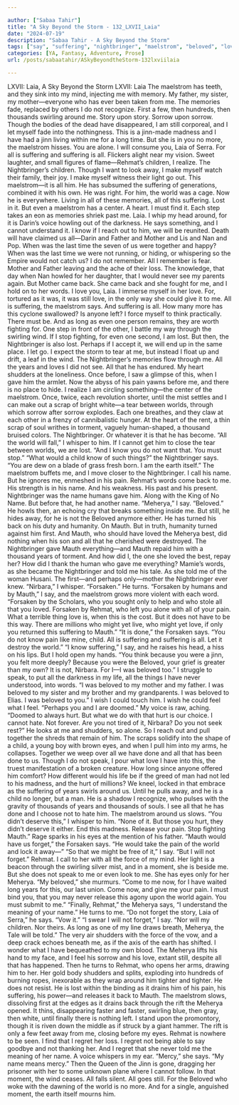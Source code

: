 ```yaml
---

author: ["Sabaa Tahir"]
title: "A Sky Beyond the Storm - 132_LXVII_Laia"
date: "2024-07-19"
description: "Sabaa Tahir - A Sky Beyond the Storm"
tags: ["say", "suffering", "nightbringer", "maelstrom", "beloved", "love", "pain", "child", "world", "u", "name", "meherya", "mauth", "laia", "would", "back", "one", "rehmat", "memory", "father", "thousand", "around", "sorrow", "still", "long"]
categories: [YA, Fantasy, Adventure, Prose]
url: /posts/sabaatahir/ASkyBeyondtheStorm-132lxviilaia

---
```



LXVII: Laia, A Sky Beyond the Storm
LXVII: Laia
The maelstrom has teeth, and they sink into my mind, injecting me with memory. My father, my sister, my mother—everyone who has ever been taken from me.
The memories fade, replaced by others I do not recognize. First a few, then hundreds, then thousands swirling around me. Story upon story. Sorrow upon sorrow.
Though the bodies of the dead have disappeared, I am still corporeal, and I let myself fade into the nothingness. This is a jinn-made madness and I have had a jinn living within me for a long time.
But she is in you no more, the maelstrom hisses. You are alone. I will consume you, Laia of Serra. For all is suffering and suffering is all.
Flickers alight near my vision. Sweet laughter, and small figures of flame—Rehmat’s children, I realize. The Nightbringer’s children. Though I want to look away, I make myself watch their family, their joy. I make myself witness their light go out.
This maelstrom—it is all him. He has subsumed the suffering of generations, combined it with his own. He was right. For him, the world was a cage. Now he is everywhere. Living in all of these memories, all of this suffering. Lost in it.
But even a maelstrom has a center. A heart. I must find it.
Each step takes an eon as memories shriek past me. Laia. I whip my head around, for it is Darin’s voice howling out of the darkness. He says something, and I cannot understand it. I know if I reach out to him, we will be reunited. Death will have claimed us all—Darin and Father and Mother and Lis and Nan and Pop. When was the last time the seven of us were together and happy?
When was the last time we were not running, or hiding, or whispering so the Empire would not catch us? I do not remember. All I remember is fear. Mother and Father leaving and the ache of their loss. The knowledge, that day when Nan howled for her daughter, that I would never see my parents again.
But Mother came back. She came back and she fought for me, and I hold on to her words. I love you, Laia. I immerse myself in her love. For, tortured as it was, it was still love, in the only way she could give it to me.
All is suffering, the maelstrom says. And suffering is all.
How many more has this cyclone swallowed? Is anyone left? I force myself to think practically. There must be. And as long as even one person remains, they are worth fighting for.
One step in front of the other, I battle my way through the swirling wind. If I stop fighting, for even one second, I am lost.
But then, the Nightbringer is also lost. Perhaps if I accept it, we will end up in the same place.
I let go.
I expect the storm to tear at me, but instead I float up and drift, a leaf in the wind. The Nightbringer’s memories flow through me. All the years and loves I did not see. All that he has endured. My heart shudders at the loneliness. Once before, I saw a glimpse of this, when I gave him the armlet. Now the abyss of his pain yawns before me, and there is no place to hide.
I realize I am circling something—the center of the maelstrom. Once, twice, each revolution shorter, until the mist settles and I can make out a scrap of bright white—a tear between worlds, through which sorrow after sorrow explodes. Each one breathes, and they claw at each other in a frenzy of cannibalistic hunger.
At the heart of the rent, a thin scrap of soul writhes in torment, vaguely human-shaped, a thousand bruised colors.
The Nightbringer. Or whatever it is that he has become.
“All the world will fall,” I whisper to him. If I cannot get him to close the tear between worlds, we are lost. “And I know you do not want that. You must stop.”
“What would a child know of such things?” the Nightbringer says. “You are dew on a blade of grass fresh born. I am the earth itself.”
The maelstrom buffets me, and I move closer to the Nightbringer. I call his name. But he ignores me, enmeshed in his pain. Rehmat’s words come back to me.
His strength is in his name. And his weakness. His past and his present.
Nightbringer was the name humans gave him. Along with the King of No Name. But before that, he had another name.
“Meherya,” I say. “Beloved.”
He howls then, an echoing cry that breaks something inside me. But still, he hides away, for he is not the Beloved anymore either. He has turned his back on his duty and humanity. On Mauth.
But in truth, humanity turned against him first. And Mauth, who should have loved the Meherya best, did nothing when his son and all that he cherished were destroyed. The Nightbringer gave Mauth everything—and Mauth repaid him with a thousand years of torment.
And how did I, the one she loved the best, repay her? How did I thank the human who gave me everything?
Mamie’s words, as she became the Nightbringer and told me his tale. As she told me of the woman Husani. The first—and perhaps only—mother the Nightbringer ever knew.
“Nirbara,” I whisper. “Forsaken.”
He turns.
“Forsaken by humans and by Mauth,” I say, and the maelstrom grows more violent with each word. “Forsaken by the Scholars, who you sought only to help and who stole all that you loved. Forsaken by Rehmat, who left you alone with all of your pain. What a terrible thing love is, when this is the cost. But it does not have to be this way. There are millions who might yet live, who might yet love, if only you returned this suffering to Mauth.”
“It is done,” the Forsaken says. “You do not know pain like mine, child. All is suffering and suffering is all. Let it destroy the world.”
“I know suffering,” I say, and he raises his head, a hiss on his lips. But I hold open my hands. “You think because you were a jinn, you felt more deeply? Because you were the Beloved, your grief is greater than my own? It is not, Nirbara. For I—I was beloved too.”
I struggle to speak, to put all the darkness in my life, all the things I have never understood, into words. “I was beloved to my mother and my father. I was beloved to my sister and my brother and my grandparents. I was beloved to Elias. I was beloved to you.”
I wish I could touch him. I wish he could feel what I feel.
“Perhaps you and I are doomed.” My voice is raw, aching. “Doomed to always hurt. But what we do with that hurt is our choice. I cannot hate. Not forever. Are you not tired of it, Nirbara? Do you not seek rest?”
He looks at me and shudders, so alone. So I reach out and pull together the shreds that remain of him. The scraps solidify into the shape of a child, a young boy with brown eyes, and when I pull him into my arms, he collapses. Together we weep over all we have done and all that has been done to us. Though I do not speak, I pour what love I have into this, the truest manifestation of a broken creature.
How long since anyone offered him comfort? How different would his life be if the greed of man had not led to his madness, and the hurt of millions?
We kneel, locked in that embrace as the suffering of years swirls around us. Until he pulls away, and he is a child no longer, but a man. He is a shadow I recognize, who pulses with the gravity of thousands of years and thousands of souls. I see all that he has done and I choose not to hate him.
The maelstrom around us slows.
“You didn’t deserve this,” I whisper to him. “None of it. But those you hurt, they didn’t deserve it either. End this madness. Release your pain. Stop fighting Mauth.”
Rage sparks in his eyes at the mention of his father. “Mauth would have us forget,” the Forsaken says. “He would take the pain of the world and lock it away—”
“So that we might be free of it,” I say. “But I will not forget.”
Rehmat. I call to her with all the force of my mind. Her light is a beacon through the swirling silver mist, and in a moment, she is beside me.
But she does not speak to me or even look to me. She has eyes only for her Meherya.
“My beloved,” she murmurs. “Come to me now, for I have waited long years for this, our last union. Come now, and give me your pain. I must bind you, that you may never release this agony upon the world again. You must submit to me.”
“Finally, Rehmat,” the Meherya says, “I understand the meaning of your name.” He turns to me. “Do not forget the story, Laia of Serra,” he says. “Vow it.”
“I swear I will not forget,” I say. “Nor will my children. Nor theirs. As long as one of my line draws breath, Meherya, the Tale will be told.”
The very air shudders with the force of the vow, and a deep crack echoes beneath me, as if the axis of the earth has shifted. I wonder what I have bequeathed to my own blood.
The Meherya lifts his hand to my face, and I feel his sorrow and his love, extant still, despite all that has happened.
Then he turns to Rehmat, who opens her arms, drawing him to her. Her gold body shudders and splits, exploding into hundreds of burning ropes, inexorable as they wrap around him tighter and tighter. He does not resist. He is lost within the binding as it drains him of his pain, his suffering, his power—and releases it back to Mauth.
The maelstrom slows, dissolving first at the edges as it drains back through the rift the Meherya opened. It thins, disappearing faster and faster, swirling blue, then gray, then white, until finally there is nothing left.
I stand upon the promontory, though it is riven down the middle as if struck by a giant hammer. The rift is only a few feet away from me, closing before my eyes.
Rehmat is nowhere to be seen. I find that I regret her loss. I regret not being able to say goodbye and not thanking her. And I regret that she never told me the meaning of her name.
A voice whispers in my ear. “Mercy,” she says. “My name means mercy.”
Then the Queen of the Jinn is gone, dragging her prisoner with her to some unknown plane where I cannot follow. In that moment, the wind ceases. All falls silent. All goes still.
For the Beloved who woke with the dawning of the world is no more. And for a single, anguished moment, the earth itself mourns him.
